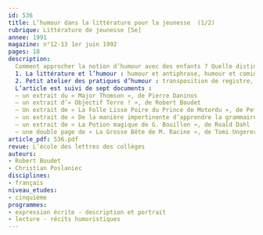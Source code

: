 ```yaml
---
id: 536
title: L’humour dans la littérature pour la jeunesse  (1/2)
rubrique: Littérature de jeunesse [5e]
annee: 1991
magazine: n°12-13 1er juin 1992
pages: 18
description: 
  Comment approcher la notion d’humour avec des enfants ? Quelle distinction faire entre comique et humour ? Y a-t-il un humour spécifique à la littérature pour la jeunesse ? Peut-on écrire des textes humoristiques ?
  1. La littérature et l’humour : humour et antiphrase, humour et comique, variation des tons
  2. Petit atelier des pratiques d’humour : transposition de registre, point de vue du naïf, jeux de mots, portraits caricatures, de l’image au mot, les parodies
  L’article est suivi de sept documents :
  – un extrait du « Major Thomson », de Pierre Daninos
  – un extrait d’« Objectif Terre ! », de Robert Boudet
  – Un extrait de « La Folle Lisse Poire du Prince de Motordu », de Pef
  – un extrait de « De la manière impertinente d’apprendre la grammaire », de Yak Rivais
  – un extrait de « La Potion magique de G. Bouillon », de Roald Dahl
  – une double page de « La Grosse Bête de M. Racine », de Tomi Ungerer
article_pdf: 536.pdf
revue: L’école des lettres des collèges
auteurs:
- Robert Boudet
- Christian Poslaniec
disciplines:
- français
niveau_etudes:
- cinquième
programmes:
- expression écrite - description et portrait
- lecture - récits humoristiques
---
```

